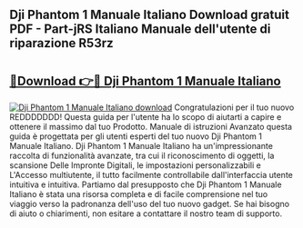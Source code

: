 ## Dji Phantom 1 Manuale Italiano Download gratuit PDF - Part-jRS Italiano Manuale dell'utente di riparazione R53rz

# <h2><a href="http://dfacw19.blite.top/?on=Dji+Phantom+1+Manuale+Italiano">🔗Download 👉🔴 Dji Phantom 1 Manuale Italiano</a></h2>

[![Dji Phantom 1 Manuale Italiano download](https://i.imgur.com/lujVjoI.png)](http://dfacw19.blite.top/?on=Dji+Phantom+1+Manuale+Italiano)
Congratulazioni per il tuo nuovo REDDDDDDD! Questa guida per l'utente ha lo scopo di aiutarti a capire e ottenere il massimo dal tuo Prodotto. Manuale di istruzioni Avanzato questa guida è progettata per gli utenti esperti del tuo nuovo Dji Phantom 1 Manuale Italiano. Dji Phantom 1 Manuale Italiano ha un'impressionante raccolta di funzionalità avanzate, tra cui il riconoscimento di oggetti, la scansione Delle Impronte Digitali, le impostazioni personalizzabili e L'Accesso multiutente, il tutto facilmente controllabile dall'interfaccia utente intuitiva e intuitiva. Partiamo dal presupposto che Dji Phantom 1 Manuale Italiano è stata una risorsa completa e di facile comprensione nel tuo viaggio verso la padronanza dell'uso del tuo nuovo gadget. Se hai bisogno di aiuto o chiarimenti, non esitare a contattare il nostro team di supporto.
